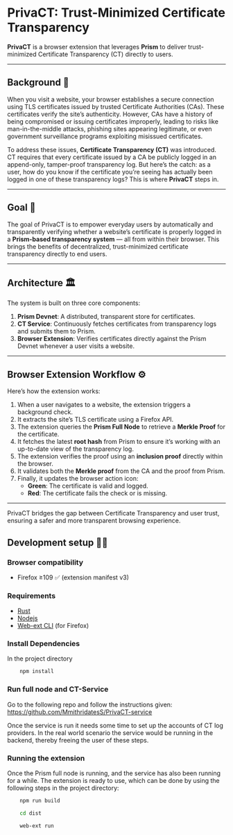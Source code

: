 # PrivaCT: Trust-Minimized Certificate Transparency  

**PrivaCT** is a browser extension that leverages **Prism** to deliver trust-minimized Certificate Transparency (CT) directly to users.  

---

## **Background** 📖  

When you visit a website, your browser establishes a secure connection using TLS certificates issued by trusted Certificate Authorities (CAs). These certificates verify the site’s authenticity. However, CAs have a history of being compromised or issuing certificates improperly, leading to risks like man-in-the-middle attacks, phishing sites appearing legitimate, or even government surveillance programs exploiting misissued certificates.  

To address these issues, **Certificate Transparency (CT)** was introduced. CT requires that every certificate issued by a CA be publicly logged in an append-only, tamper-proof transparency log. But here’s the catch: as a user, how do you know if the certificate you’re seeing has actually been logged in one of these transparency logs? This is where **PrivaCT** steps in.  

---

## **Goal** 🎯  

The goal of PrivaCT is to empower everyday users by automatically and transparently verifying whether a website’s certificate is properly logged in a **Prism-based transparency system** — all from within their browser. This brings the benefits of decentralized, trust-minimized certificate transparency directly to end users.  

---

## **Architecture** 🏛️  

The system is built on three core components:  

1. **Prism Devnet**: A distributed, transparent store for certificates.  
2. **CT Service**: Continuously fetches certificates from transparency logs and submits them to Prism.  
3. **Browser Extension**: Verifies certificates directly against the Prism Devnet whenever a user visits a website.  

---

## **Browser Extension Workflow** ⚙️  

Here’s how the extension works:  

1. When a user navigates to a website, the extension triggers a background check.  
2. It extracts the site’s TLS certificate using a Firefox API.  
3. The extension queries the **Prism Full Node** to retrieve a **Merkle Proof** for the certificate.  
4. It fetches the latest **root hash** from Prism to ensure it’s working with an up-to-date view of the transparency log.  
5. The extension verifies the proof using an **inclusion proof** directly within the browser.  
6. It validates both the **Merkle proof** from the CA and the proof from Prism.  
7. Finally, it updates the browser action icon:  
   - **Green**: The certificate is valid and logged.  
   - **Red**: The certificate fails the check or is missing.  

---

PrivaCT bridges the gap between Certificate Transparency and user trust, ensuring a safer and more transparent browsing experience.

## Development setup 👨‍💻

### Browser compatibility
- Firefox ≥109 ✅ (extension manifest v3)

### Requirements
- [Rust][rust]
- [Nodejs][nodejs]
- [Web-ext CLI][webext] (for Firefox)

### Install Dependencies
In the project directory
```sh
    npm install
```

### Run full node and CT-Service

Go to the following repo and follow the instructions given: https://github.com/MmithridatesS/PrivaCT-service

Once the service is run it needs some time to set up the accounts of CT log providers. In the real world scenario the service 
would be running in the backend, thereby freeing the user of these steps. 
    

### Running the extension
Once the Prism full node is running, and the service has also been running for a while. The extension is ready to use,
which can be done by using the following steps in the project directory:

```sh
    npm run build
```
```sh
    cd dist
```
```sh
    web-ext run
```

[nodejs]: https://nodejs.org/
[webext]: https://github.com/mozilla/web-ext/
[rust]: https://www.rust-lang.org

